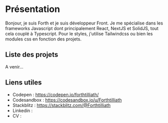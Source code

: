 # Présentation

Bonjour, je suis Forth et je suis développeur Front. Je me spécialise dans les frameworks Javascript dont principalement React, NextJS et SolidJS, tout cela couplé à Typescript. Pour le styles, j'utilise Tailwindcss ou bien les modules css en fonction des projets.

## Liste des projets

A venir...

## Liens utiles

- Codepen : https://codepen.io/forthtilliath/
- Codesandbox : https://codesandbox.io/u/Forthtilliath
- Stackblitz : https://stackblitz.com/@Forthtilliath
- Linkedin : 
- CV : 

